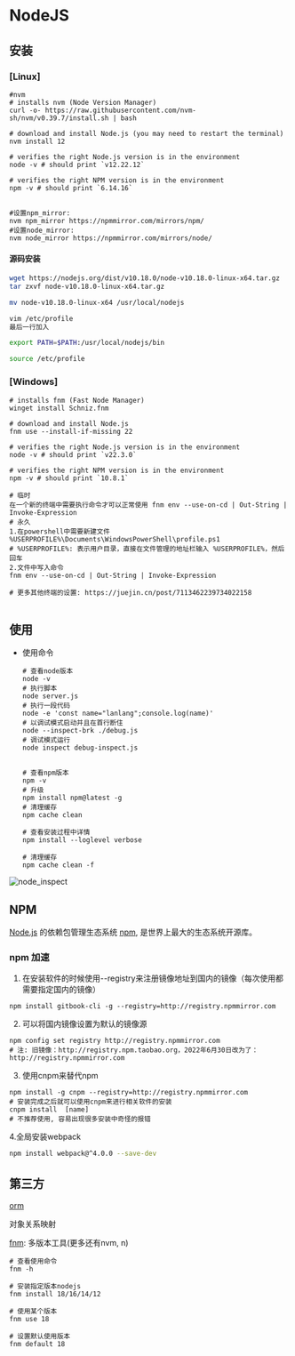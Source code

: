 # NodeJS



## 安装
### [Linux]

```shell
#nvm
# installs nvm (Node Version Manager)
curl -o- https://raw.githubusercontent.com/nvm-sh/nvm/v0.39.7/install.sh | bash

# download and install Node.js (you may need to restart the terminal)
nvm install 12

# verifies the right Node.js version is in the environment
node -v # should print `v12.22.12`

# verifies the right NPM version is in the environment
npm -v # should print `6.14.16`


#设置npm_mirror:
nvm npm_mirror https://npmmirror.com/mirrors/npm/
#设置node_mirror:
nvm node_mirror https://npmmirror.com/mirrors/node/

```

#### 源码安装

```bash
wget https://nodejs.org/dist/v10.18.0/node-v10.18.0-linux-x64.tar.gz
tar zxvf node-v10.18.0-linux-x64.tar.gz

mv node-v10.18.0-linux-x64 /usr/local/nodejs

vim /etc/profile
最后一行加入

export PATH=$PATH:/usr/local/nodejs/bin

source /etc/profile
```





### [Windows]

```shell
# installs fnm (Fast Node Manager)
winget install Schniz.fnm

# download and install Node.js
fnm use --install-if-missing 22

# verifies the right Node.js version is in the environment
node -v # should print `v22.3.0`

# verifies the right NPM version is in the environment
npm -v # should print `10.8.1`

# 临时
在一个新的终端中需要执行命令才可以正常使用 fnm env --use-on-cd | Out-String | Invoke-Expression
# 永久
1.在powershell中需要新建文件 %USERPROFILE%\Documents\WindowsPowerShell\profile.ps1
# %USERPROFILE%: 表示用户目录，直接在文件管理的地址栏输入 %USERPROFILE%，然后回车
2.文件中写入命令
fnm env --use-on-cd | Out-String | Invoke-Expression

# 更多其他终端的设置: https://juejin.cn/post/7113462239734022158


```





## 使用

- 使用命令

  ```shell
  # 查看node版本
  node -v
  # 执行脚本
  node server.js
  # 执行一段代码
  node -e 'const name="lanlang";console.log(name)'
  # 以调试模式启动并且在首行断住
  node --inspect-brk ./debug.js
  # 调试模式运行
  node inspect debug-inspect.js
  
  
  # 查看npm版本
  npm -v
  # 升级
  npm install npm@latest -g
  # 清理缓存
  npm cache clean
  
  # 查看安装过程中详情
  npm install --loglevel verbose
  
  # 清理缓存
  npm cache clean -f
  ```
  
  

![node_inspect](E:\lanlang\code-snippets\nodejs\images\node_inspect.png)








## NPM
[Node.js](https://nodejs.org/) 的依赖包管理生态系统 [npm](https://www.npmjs.com/), 是世界上最大的生态系统开源库。

### npm 加速
1. 在安装软件的时候使用--registry来注册镜像地址到国内的镜像（每次使用都需要指定国内的镜像）
```shell
npm install gitbook-cli -g --registry=http://registry.npmmirror.com
```

2. 可以将国内镜像设置为默认的镜像源
```shell
npm config set registry http://registry.npmmirror.com
# 注: 旧镜像：http://registry.npm.taobao.org，2022年6月30日改为了：http://registry.npmmirror.com
```

3. 使用cnpm来替代npm
```shell
npm install -g cnpm --registry=http://registry.npmmirror.com
# 安装完成之后就可以使用cnpm来进行相关软件的安装
cnpm install  [name]
# 不推荐使用, 容易出现很多安装中奇怪的报错
```

4.全局安装webpack

```bash
npm install webpack@^4.0.0 --save-dev
```





## 第三方

[orm](https://www.npmjs.com/package/orm)

对象关系映射





[fnm](https://juejin.cn/post/7113462239734022158): 多版本工具(更多还有nvm, n)

```shell
# 查看使用命令
fnm -h

# 安装指定版本nodejs
fnm install 18/16/14/12

# 使用某个版本
fnm use 18

# 设置默认使用版本
fnm default 18
```

